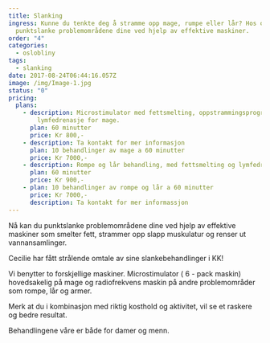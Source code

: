 ```yaml
---
title: Slanking
ingress: Kunne du tenkte deg å stramme opp mage, rumpe eller lår? Hos oss kan du
  punktslanke problemområdene dine ved hjelp av effektive maskiner.
order: "4"
categories:
  - oslobliny
tags:
  - slanking
date: 2017-08-24T06:44:16.057Z
image: /img/Image-1.jpg
status: "0"
pricing:
  plans:
    - description: Microstimulator med fettsmelting, oppstrammingsprogram og
        lymfedrenasje for mage.
      plan: 60 minutter
      price: Kr 800,-
    - description: Ta kontakt for mer informasjon
      plan: 10 behandlinger av mage a 60 minutter
      price: Kr 7000,-
    - description: Rompe og lår behandling, med fettsmelting og lymfedrenasje.
      plan: 60 minutter
      price: Kr 900,-
    - plan: 10 behandlinger av rompe og lår a 60 minutter
      price: Kr 7000,-
      description: Ta kontakt for mer informassjon
---
```

Nå kan du punktslanke problemområdene dine ved hjelp av effektive maskiner som smelter fett, strammer opp slapp muskulatur og renser ut vannansamlinger. 

Cecilie har fått strålende omtale av sine slankebehandlinger i KK! 

Vi benytter to forskjellige maskiner. Microstimulator ( 6 - pack maskin) hovedsakelig på mage og radiofrekvens maskin på andre problemområder som rompe, lår og armer.

Merk at du i kombinasjon med riktig kosthold og aktivitet, vil se et raskere og bedre resultat.

Behandlingene våre er både for damer og menn.
